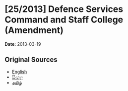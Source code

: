 # [25/2013] Defence Services Command and Staff College (Amendment)

**Date:** 2013-03-19

## Original Sources

- [English](https://documents.gov.lk/view/bills/2013/3/25-2013_E.pdf)
- [සිංහල](https://documents.gov.lk/view/bills/2013/3/25-2013_S.pdf)
- [தமிழ்](https://documents.gov.lk/view/bills/2013/3/25-2013_T.pdf)
